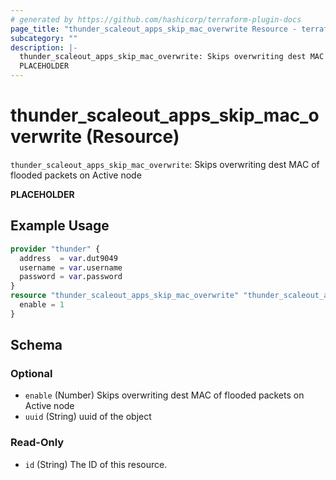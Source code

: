 ```yaml
---
# generated by https://github.com/hashicorp/terraform-plugin-docs
page_title: "thunder_scaleout_apps_skip_mac_overwrite Resource - terraform-provider-thunder"
subcategory: ""
description: |-
  thunder_scaleout_apps_skip_mac_overwrite: Skips overwriting dest MAC of flooded packets on Active node
  PLACEHOLDER
---
```


# thunder_scaleout_apps_skip_mac_overwrite (Resource)

`thunder_scaleout_apps_skip_mac_overwrite`: Skips overwriting dest MAC of flooded packets on Active node

__PLACEHOLDER__

## Example Usage

```terraform
provider "thunder" {
  address  = var.dut9049
  username = var.username
  password = var.password
}
resource "thunder_scaleout_apps_skip_mac_overwrite" "thunder_scaleout_apps_skip_mac_overwrite" {
  enable = 1
}
```

<!-- schema generated by tfplugindocs -->
## Schema

### Optional

- `enable` (Number) Skips overwriting dest MAC of flooded packets on Active node
- `uuid` (String) uuid of the object

### Read-Only

- `id` (String) The ID of this resource.


